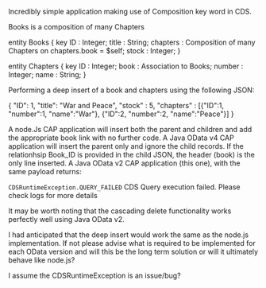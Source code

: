 Incredibly simple application making use of Composition key word in CDS.

Books is a composition of many Chapters

entity Books {
  key ID : Integer;
  title  : String;
  chapters : Composition of many Chapters on chapters.book = $self;
  stock  : Integer;
}

entity Chapters {
    key ID : Integer;
    book : Association to Books;
    number : Integer;
    name    : String;
}

Performing a deep insert of a book and chapters using the following JSON:

{
	"ID": 1,
	"title": "War and Peace",
	"stock" : 5,
	"chapters" : [{"ID":1, "number":1, "name":"War"},
				  {"ID":2, "number":2, "name":"Peace"}]
}

A node.Js CAP application will insert both the parent and children and add the appropriate book link with no further code.
A Java OData v4 CAP application will insert the parent only and ignore the child records. If the relationhsip Book_ID is provided in the child JSON, the header (book) is the only line inserted.
A Java OData v2 CAP application (this one), with the same payload returns:

<?xml version='1.0' encoding='UTF-8'?>
<error xmlns="http://schemas.microsoft.com/ado/2007/08/dataservices/metadata">
    <code>CDSRuntimeException.QUERY_FAILED</code>
    <message xml:lang="en">CDS Query execution failed. Please check logs for more details</message>
</error>

It may be worth noting that the cascading delete functionality works perfectly well using Java OData v2. 

I had anticipated that the deep insert would work the same as the node.js implementation. If not please advise what is required to be implemented for each OData version and will this be the long term solution or will it ultimately behave like node.js?

I assume the CDSRuntimeException is an issue/bug?

